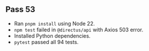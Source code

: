 ## Pass 53
- Ran `pnpm install` using Node 22.
- `npm test` failed in `@directus/api` with Axios 503 error.
- Installed Python dependencies.
- `pytest` passed all 94 tests.
